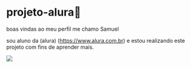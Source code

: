 # projeto-alura🥳

boas vindas ao meu perfil
me chamo Samuel

sou aluno da (alura) (https://www.alura.com.br)
e estou realizando este projeto 
com fins de aprender mais.

![](https://media1.tenor.com/m/aYOYlFnh6esAAAAC/geto-suguru-jujutsu-kaisen.gif)


